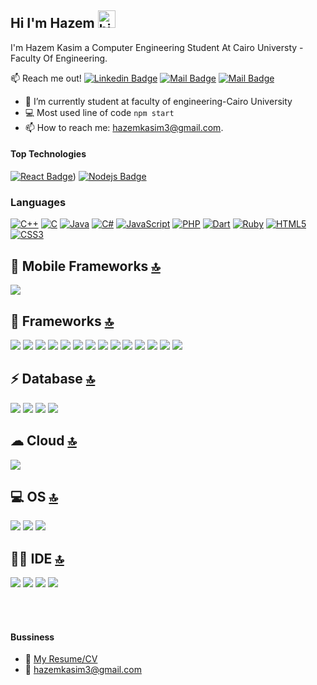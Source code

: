 ## Hi I'm Hazem <img src="https://user-images.githubusercontent.com/1303154/88677602-1635ba80-d120-11ea-84d8-d263ba5fc3c0.gif" width="28px" alt="hi">

I'm Hazem Kasim a Computer Engineering Student At Cairo Universty - Faculty Of Engineering.

:mailbox: Reach me out!
[![Linkedin Badge](https://img.shields.io/badge/-Hazem-0e76a8?style=flat&labelColor=0e76a8&logo=linkedin&logoColor=white)](https://www.linkedin.com/in/hazem-kasim-95063118b/) [![Mail Badge](https://img.shields.io/badge/-@hazemkak-e84393?style=flat&labelColor=e84393&logo=instagram&logoColor=white)](https://instagram.com/hazemkak) [![Mail Badge](https://img.shields.io/badge/-hazemkasim3-c0392b?style=flat&labelColor=c0392b&logo=gmail&logoColor=white)](mailto:hazemkasim3@gmail.com)

<!-- TODO: Add last video link -->

- 🔭 I’m currently student at faculty of engineering-Cairo University
- :computer: Most used line of code `npm start`
- 📫 How to reach me: hazemkasim3@gmail.com.

#### Top Technologies

<!-- TODO: Make technologies links takes you to repositories -->

[![React Badge](https://img.shields.io/badge/-React-61DBFB?style=for-the-badge&labelColor=black&logo=react&logoColor=61DBFB)](#)) [![Nodejs Badge](https://img.shields.io/badge/-Nodejs-3C873A?style=for-the-badge&labelColor=black&logo=node.js&logoColor=3C873A)](#) 

### Languages

[![C++](https://img.shields.io/badge/C%2B%2B-00599C?style=for-the-badge&logo=c%2B%2B&logoColor=white)](#) [![C](	https://img.shields.io/badge/C-00599C?style=for-the-badge&logo=c&logoColor=white)](#) [![Java](https://img.shields.io/badge/Java-ED8B00?style=for-the-badge&logo=java&logoColor=white)](#) [![C#](	https://img.shields.io/badge/C%23-239120?style=for-the-badge&logo=c-sharp&logoColor=white)](#) [![JavaScript](https://img.shields.io/badge/JavaScript-323330?style=for-the-badge&logo=javascript&logoColor=F7DF1E)](#) [![PHP](https://img.shields.io/badge/PHP-777BB4?style=for-the-badge&logo=php&logoColor=white)](#) [![Dart](https://img.shields.io/badge/Dart-0175C2?style=for-the-badge&logo=dart&logoColor=white)](#) [![Ruby](https://img.shields.io/badge/Ruby-CC342D?style=for-the-badge&logo=ruby&logoColor=white)](#) [![HTML5](https://img.shields.io/badge/HTML5-E34F26?style=for-the-badge&logo=html5&logoColor=white)](#) [![CSS3](https://img.shields.io/badge/CSS3-1572B6?style=for-the-badge&logo=css3&logoColor=white)](#)

## 📱 Mobile Frameworks [🔝](#welcome-badges-4-readmemd-profile)

<img src="https://img.shields.io/badge/Flutter-02569B?style=for-the-badge&logo=flutter&logoColor=white" />

## 🚀 Frameworks [🔝](#welcome-badges-4-readmemd-profile)

<img src="https://img.shields.io/badge/Node.js-43853D?style=for-the-badge&logo=node-dot-js&logoColor=white" /> <img src="https://img.shields.io/badge/npm-CB3837?style=for-the-badge&logo=npm&logoColor=white"/> <img src="https://img.shields.io/badge/Express.js-000000?style=for-the-badge&logo=express&logoColor=white"/> <img src="https://img.shields.io/badge/Sass-CC6699?style=for-the-badge&logo=sass&logoColor=white" /> <img src="https://img.shields.io/badge/Shell_Script-121011?style=for-the-badge&logo=gnu-bash&logoColor=white" /> <img src="https://img.shields.io/badge/React-20232A?style=for-the-badge&logo=react&logoColor=61DAFB" /> <img src="https://img.shields.io/badge/Bootstrap-563D7C?style=for-the-badge&logo=bootstrap&logoColor=white" /> <img src="https://img.shields.io/badge/React_Router-CA4245?style=for-the-badge&logo=react-router&logoColor=white" /> <img src="https://img.shields.io/badge/jQuery-0769AD?style=for-the-badge&logo=jquery&logoColor=white" /> <img src="https://img.shields.io/badge/Ruby_on_Rails-CC0000?style=for-the-badge&logo=ruby-on-rails&logoColor=white" /> <img src="https://img.shields.io/badge/Laravel-FF2D20?style=for-the-badge&logo=laravel&logoColor=white" /> <img src="https://img.shields.io/badge/firebase-ffca28?style=for-the-badge&logo=firebase&logoColor=black"/> <img src="https://img.shields.io/badge/Git-F05032?style=for-the-badge&logo=git&logoColor=white"/> <img src="https://img.shields.io/badge/Postman-FF6C37?style=for-the-badge&logo=Postman&logoColor=white"/> 

## ⚡ Database [🔝](#welcome-badges-4-readmemd-profile)

<img src="https://img.shields.io/badge/MySQL-00000F?style=for-the-badge&logo=mysql&logoColor=white" /> <img src="https://img.shields.io/badge/MongoDB-4EA94B?style=for-the-badge&logo=mongodb&logoColor=white" /> <img src="https://img.shields.io/badge/SQLite-07405E?style=for-the-badge&logo=sqlite&logoColor=white" /> <img src="https://img.shields.io/badge/Microsoft%20SQL%20Sever-CC2927?style=for-the-badge&logo=microsoft%20sql%20server&logoColor=white" />

## ☁ Cloud [🔝](#welcome-badges-4-readmemd-profile)

<img src="https://img.shields.io/badge/Heroku-430098?style=for-the-badge&logo=heroku&logoColor=white" />

## 💻 OS [🔝](#welcome-badges-4-readmemd-profile)

<img src="https://img.shields.io/badge/Windows-0078D6?style=for-the-badge&logo=windows&logoColor=white" />
<img src="https://img.shields.io/badge/Linux-FCC624?style=for-the-badge&logo=linux&logoColor=black" /> 
<img src="https://img.shields.io/badge/Ubuntu-E95420?style=for-the-badge&logo=ubuntu&logoColor=white" /> 

## 👩‍💻 IDE [🔝](#welcome-badges-4-readmemd-profile)

<img src="https://img.shields.io/badge/Visual_Studio_Code-0078D4?style=for-the-badge&logo=visual%20studio%20code&logoColor=white" /> <img src="https://img.shields.io/badge/Arduino_IDE-00979D?style=for-the-badge&logo=arduino&logoColor=white" /> <img src="https://img.shields.io/badge/IntelliJIDEA-000000.svg?style=for-the-badge&logo=intellij-idea&logoColor=white" /> <img src="https://img.shields.io/badge/Android_Studio-3DDC84?style=for-the-badge&logo=android-studio&logoColor=white" />

<br />
<br />

#### Bussiness
- :paperclip: [My Resume/CV](https://www.linkedin.com/in/hazem-kasim-95063118b/detail/overlay-view/urn:li:fsd_profileTreasuryMedia:(ACoAACzD9wwBxJPayLDtPJRZnaqMBOSWGCsOyZY,1605287333377))
- :email: hazemkasim3@gmail.com
